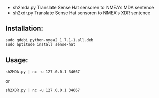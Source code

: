 
- sh2mda.py Translate Sense Hat sensoren to NMEA's MDA sentence
- sh2xdr.py Translate Sense Hat sensoren to NMEA's XDR sentence


## Installation: ##
    sudo gdebi python-nmea2_1.7.1-1.all.deb
    sudo aptitude install sense-hat
    
## Usage: ##

    sh2MDA.py | nc -u 127.0.0.1 34667
or


    sh2XDR.py | nc -u 127.0.0.1 34667

